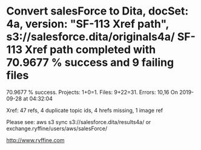 # Convert salesForce to Dita, docSet: 4a, version: "SF-113 Xref path", s3://salesforce.dita/originals4a/ SF-113 Xref path completed with 70.9677 % success and 9 failing files

70.9677 % success. Projects: 1+0=1.  Files: 9+22=31. Errors: 10,16  On 2019-09-28 at 04:32:04

Xref: 47 refs, 4 duplicate topic ids, 4 hrefs missing, 1 image ref

Please see: aws s3 sync s3://salesforce.dita/results4a/ or exchange.ryffine/users/aws/salesForce/

http://www.ryffine.com
